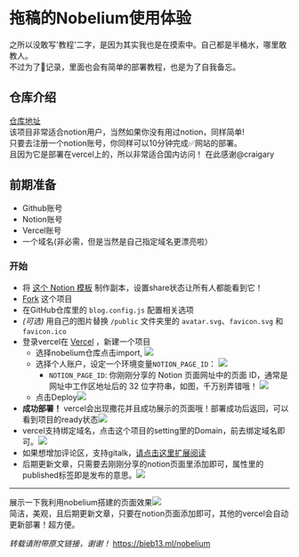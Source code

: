 # 拖稿的Nobelium使用体验  
之所以没敢写'教程'二字，是因为其实我也是在摸索中。自己都是半桶水，哪里敢教人。  
不过为了📝记录，里面也会有简单的部署教程，也是为了自我备忘。 
## 仓库介绍  
[仓库地址](https://github.com/craigary/nobelium/)  
该项目非常适合notion用户，当然如果你没有用过notion，同样简单!  
只要去注册一个notion账号，你同样可以10分钟完成✅网站的部署。  
且因为它是部署在vercel上的，所以非常适合国内访问！
在此感谢@craigary  
## 前期准备  
- Github账号 
- Notion账号  
- Vercel账号
- 一个域名(非必需，但是当然是自己指定域名更漂亮啦）   
### 开始
- 将 [这个 Notion 模板](https://www.notion.so/68be9021bca34b8e89f0246f27e608df) 制作副本，设置share状态让所有人都能看到它！
- [Fork](https://github.com/craigary/nobelium/fork) 这个项目
- 在GitHub仓库里的 `blog.config.js` 配置相关选项
- _(可选)_ 用自己的图片替换 `/public` 文件夹里的 `avatar.svg`、`favicon.svg` 和 `favicon.ico`
- 登录vercel在 [Vercel](https://vercel.com) ，新建一个项目
  - 选择nobelium仓库点击import,  ![](https://bieb13.github.io/post-images/1617788264181.png)
  - 选择个人账户，设定一个环境变量`NOTION_PAGE_ID`：
  ![](https://bieb13.github.io/post-images/1617788826399.png)
    - `NOTION_PAGE_ID`: 你刚刚分享的 Notion 页面网址中的页面 ID，通常是网址中工作区地址后的 32 位字符串，如图，千万别弄错哦！
  ![](https://bieb13.github.io/post-images/1617787577269.png)  
  - 点击Deploy![](https://bieb13.github.io/post-images/1617788485474.png)
- **成功部署！** vercel会出现撒花并且成功展示的页面哦！部署成功后返回，可以看到项目的ready状态![](https://bieb13.github.io/post-images/1617789312508.png)
-  vercel支持绑定域名，点击这个项目的setting里的Domain，前去绑定域名即可。![](https://bieb13.github.io/post-images/1617789266209.png)
-  如果想增加评论区，支持gitalk，[请点击这里扩展阅读](https://bieb13.ml/gitalkinnob)
-  后期更新文章，只需要去刚刚分享的notion页面里添加即可，属性里的published标签即是发布的意思。![](https://bieb13.github.io/post-images/1617788608330.png)
***
展示一下我利用nobelium搭建的页面效果![](https://bieb13.github.io/post-images/1617789399729.png)  
简洁，美观，且后期更新文章，只要在notion页面添加即可，其他的vercel会自动更新部署！超方便。

*转载请附带原文链接，谢谢！* https://bieb13.ml/nobelium
